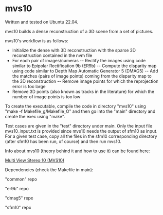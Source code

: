 # mvs10

Written and tested on Ubuntu 22.04.

mvs10 builds a dense reconstruction of a 3D scene from a set of pictures.

mvs10's workflow is as follows:
- Initialize the dense with 3D reconstruction with the sparse 3D reconstruction contained in the nvm file
- For each pair of images/cameras
-- Rectify the images using code similar to Epipolar Rectification 9b (ER9b)
-- Compute the disparity map using code similar to Depth Map Automatic Generator 5 (DMAG5)
-- Add the matches (pairs of image points) coming from the disparity map to the 3D reconstruction
-- Remove image points for which the reprojection error is too large
- Remove 3D points (also known as tracks in the literature) for which the number of image points is too low

To create the executable, compile the code in directory "mvs10" using "make -f Makefile_g/Makefile_O" and then go into the "main" directory and create the exec using "make".

Test cases are given in the "test" directory under main. Only the input file mvs10_input.txt is provided since mvs10 needs the output of sfm10 as input. For a given test case, copy all the files in the sfm10 corresponding directory (after sfm10 has been run, of course) and then run mvs10.

Info about mvs10 (theory behind it and how to use it) can be found here:

[Multi View Stereo 10 (MVS10)](http://3dstereophoto.blogspot.com/2016/04/multi-view-stereo-10-mvs10.html)

Dependencies (check the Makefile in main):

"common" repo

"er9b" repo

"dmag5" repo

"sfm10" repo
